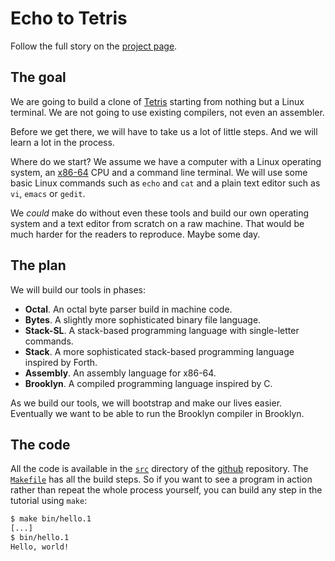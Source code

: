 # Echo to Tetris

Follow the full story on the [project page](https://tczajka.github.io/echo-to-tetris/).

## The goal

We are going to build a clone of [Tetris](https://tetris.com/)  starting from nothing but a Linux terminal.
We are not going to use existing compilers, not even an assembler.

Before we get there, we will have to take us a lot of little steps. And we will learn a lot
in the process.

Where do we start? We assume we have a computer with a Linux operating system,
an [x86-64](https://en.wikipedia.org/wiki/X86-64) CPU and a command line terminal.
We will use some basic Linux commands such as `echo` and `cat` and a plain text
editor such as `vi`, `emacs` or `gedit`.

We *could* make do without even these tools and build our own operating system and a text
editor from scratch on a raw machine. That would be much harder for the readers to reproduce.
Maybe some day.

## The plan

We will build our tools in phases:

* **Octal**. An octal byte parser build in machine code.
* **Bytes**. A slightly more sophisticated binary file language.
* **Stack-SL**. A stack-based programming language with single-letter commands.
* **Stack**. A more sophisticated stack-based programming language inspired by Forth.
* **Assembly**. An assembly language for x86-64.
* **Brooklyn**. A compiled programming language inspired by C.

As we build our tools, we will bootstrap and make our lives easier. Eventually we
want to be able to run the Brooklyn compiler in Brooklyn.

## The code

All the code is available in the [`src`](https://github.com/tczajka/echo-to-tetris/tree/main/src) directory
of the [github](https://github.com/tczajka/echo-to-tetris) repository.
The [`Makefile`](https://github.com/tczajka/echo-to-tetris/blob/main/Makefile) has all the build steps.
So if you want to see a program in action rather than repeat the whole process yourself,
you can build any step in the tutorial using `make`:

```bash
$ make bin/hello.1
[...]
$ bin/hello.1
Hello, world!
```
